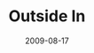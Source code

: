 ---
layout: music 
title: "Outside In"
series: "Inside Out"
date: 2009-08-17 
description: "Brian Tome discusses why crossroads is set up to be a place for normal people to hear about Jesus."
audio: "http://s3.amazonaws.com/crossroadsaudiomessages/InsideOut1.mp3"
audio-duration: "45:31"
src: "http://www.crossroads.net/players/media/mediumHz/InsideOut_190x110.jpg"
---